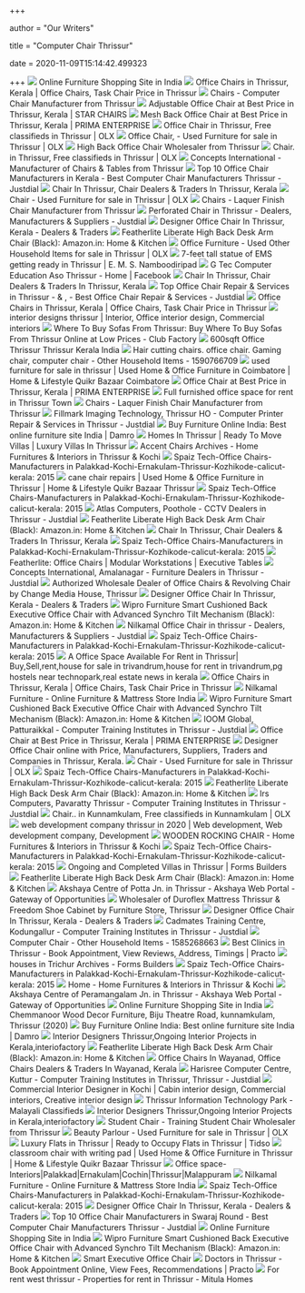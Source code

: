 +++
        
author = "Our Writers"
        
title = "Computer Chair Thrissur"
        
date = 2020-11-09T15:14:42.499323
        
+++
[ ![](http://www.starchairs.com/images/thumbs/0000463_office-chairs_390.jpeg)](http://www.starchairs.com/images/thumbs/0000463_office-chairs_390.jpeg) Online Furniture Shopping Site in India
[ ![](https://5.imimg.com/data5/YV/EQ/MY-3477365/mesh-office-chair-250x250.jpg)](https://5.imimg.com/data5/YV/EQ/MY-3477365/mesh-office-chair-250x250.jpg) Office Chairs in Thrissur, Kerala | Office Chairs, Task Chair Price in  Thrissur
[ ![](https://2.imimg.com/data2/QG/KG/MY-1673765/ca07cat-500x500.jpg)](https://2.imimg.com/data2/QG/KG/MY-1673765/ca07cat-500x500.jpg) Chairs - Computer Chair Manufacturer from Thrissur
[ ![](https://tiimg.tistatic.com/fp/1/004/814/adjustable-office-chair-942.jpg)](https://tiimg.tistatic.com/fp/1/004/814/adjustable-office-chair-942.jpg) Adjustable Office Chair at Best Price in Thrissur, Kerala | STAR CHAIRS
[ ![](https://tiimg.tistatic.com/fp/1/001/887/mesh-back-office-chair-730.jpg)](https://tiimg.tistatic.com/fp/1/001/887/mesh-back-office-chair-730.jpg) Mesh Back Office Chair at Best Price in Thrissur, Kerala | PRIMA ENTERPRISE
[ ![](https://apollo-singapore.akamaized.net/v1/files/amsp9kmyppc91-IN/image;s=272x0)](https://apollo-singapore.akamaized.net/v1/files/amsp9kmyppc91-IN/image;s=272x0) Office Chair in Thrissur, Free classifieds in Thrissur | OLX
[ ![](https://apollo-singapore.akamaized.net/v1/files/fcen1ndlv8ow1-IN/image;s=272x0)](https://apollo-singapore.akamaized.net/v1/files/fcen1ndlv8ow1-IN/image;s=272x0) Office Chair, - Used Furniture for sale in Thrissur | OLX
[ ![](https://5.imimg.com/data5/BL/EF/MY-43108947/high-back-office-chair-500x500.jpg)](https://5.imimg.com/data5/BL/EF/MY-43108947/high-back-office-chair-500x500.jpg) High Back Office Chair Wholesaler from Thrissur
[ ![](https://apollo-singapore.akamaized.net/v1/files/bvkch2ds1eh3-IN/image;s=272x0)](https://apollo-singapore.akamaized.net/v1/files/bvkch2ds1eh3-IN/image;s=272x0) Chair. in Thrissur, Free classifieds in Thrissur | OLX
[ ![](https://2.imimg.com/data2/QG/KG/MY-1673765/ca07cat-250x250.jpg)](https://2.imimg.com/data2/QG/KG/MY-1673765/ca07cat-250x250.jpg) Concepts International - Manufacturer of Chairs & Tables from Thrissur
[ ![](https://content.jdmagicbox.com/comp/thrissur/p2/9999px487.x487.140316172000.u9p2/catalogue/star-chairs-mundur-thrissur-furniture-dealers-tzgz0wg.jpg)](https://content.jdmagicbox.com/comp/thrissur/p2/9999px487.x487.140316172000.u9p2/catalogue/star-chairs-mundur-thrissur-furniture-dealers-tzgz0wg.jpg) Top 10 Office Chair Manufacturers in Kerala - Best Computer Chair  Manufacturers Thrissur - Justdial
[ ![](https://tiimg.tistatic.com/fp/1/004/814/designer-office-chair-938.jpg)](https://tiimg.tistatic.com/fp/1/004/814/designer-office-chair-938.jpg) Chair In Thrissur, Chair Dealers & Traders In Thrissur, Kerala
[ ![](https://apollo-singapore.akamaized.net/v1/files/wpb17v7nc9vl-IN/image;s=272x0)](https://apollo-singapore.akamaized.net/v1/files/wpb17v7nc9vl-IN/image;s=272x0) Chair - Used Furniture for sale in Thrissur | OLX
[ ![](https://5.imimg.com/data5/ST/TL/GLADMIN-56754064/modern-chair-500x500.png)](https://5.imimg.com/data5/ST/TL/GLADMIN-56754064/modern-chair-500x500.png) Chairs - Laquer Finish Chair Manufacturer from Thrissur
[ ![](https://content.jdmagicbox.com/quickquotes/images_main/Computer-Chair-330330278-bw27c.jpg)](https://content.jdmagicbox.com/quickquotes/images_main/Computer-Chair-330330278-bw27c.jpg) Perforated Chair in Thrissur - Dealers, Manufacturers & Suppliers - Justdial
[ ![](https://tiimg.tistatic.com/fp/2/006/148/minister-quilted-design-q9-series-medium-back-revolving-office-chair-988.jpg?tr=n-w200)](https://tiimg.tistatic.com/fp/2/006/148/minister-quilted-design-q9-series-medium-back-revolving-office-chair-988.jpg?tr=n-w200) Designer Office Chair In Thrissur, Kerala - Dealers & Traders
[ ![](https://m.media-amazon.com/images/S/aplus-media/sota/a19aad0a-ceba-49a2-a523-19ffc4d6188f.__CR0,0,300,300_PT0_SX300_V1___.jpg)](https://m.media-amazon.com/images/S/aplus-media/sota/a19aad0a-ceba-49a2-a523-19ffc4d6188f.__CR0,0,300,300_PT0_SX300_V1___.jpg) Featherlite Liberate High Back Desk Arm Chair (Black): Amazon.in: Home &  Kitchen
[ ![](https://apollo-singapore.akamaized.net/v1/files/6g00od7366qe1-IN/image;s=272x0)](https://apollo-singapore.akamaized.net/v1/files/6g00od7366qe1-IN/image;s=272x0) Office Furniture - Used Other Household Items for sale in Thrissur | OLX
[ ![](https://english.mathrubhumi.com/polopoly_fs/1.4970823!/image/image.jpg_gen/derivatives/landscape_607/image.jpg)](https://english.mathrubhumi.com/polopoly_fs/1.4970823!/image/image.jpg_gen/derivatives/landscape_607/image.jpg) 7-feet tall statue of EMS getting ready in Thrissur | E. M. S. Namboodiripad
[ ![](https://lookaside.fbsbx.com/lookaside/crawler/media/?media_id=975890482432247)](https://lookaside.fbsbx.com/lookaside/crawler/media/?media_id=975890482432247) G Tec Computer Education Aso Thrissur - Home | Facebook
[ ![](https://tiimg.tistatic.com/fp/3/006/146/medium-back-revolving-office-chair-233.jpg)](https://tiimg.tistatic.com/fp/3/006/146/medium-back-revolving-office-chair-233.jpg) Chair In Thrissur, Chair Dealers & Traders In Thrissur, Kerala
[ ![](https://content.jdmagicbox.com/comp/malappuram/v5/9999px483.x483.110121093244.u5v5/catalogue/exact-furniture-agencies-edarikode-malappuram-furniture-dealers-cykxemq.jpg)](https://content.jdmagicbox.com/comp/malappuram/v5/9999px483.x483.110121093244.u5v5/catalogue/exact-furniture-agencies-edarikode-malappuram-furniture-dealers-cykxemq.jpg) Top Office Chair Repair & Services in Thrissur -    &  ,  - Best Office Chair Repair & Services - Justdial
[ ![](https://5.imimg.com/data5/ZM/QX/GM/NSDMERP-80990271/80990271-product-1550060878903-250x250.jpg)](https://5.imimg.com/data5/ZM/QX/GM/NSDMERP-80990271/80990271-product-1550060878903-250x250.jpg) Office Chairs in Thrissur, Kerala | Office Chairs, Task Chair Price in  Thrissur
[ ![](https://i.pinimg.com/474x/88/56/be/8856bebf4ef18872ac07638ad60da5c7.jpg)](https://i.pinimg.com/474x/88/56/be/8856bebf4ef18872ac07638ad60da5c7.jpg) interior designs thrissur | Interior, Office interior design, Commercial  interiors
[ ![](https://img1.cfcdn.club/c6/80/c624437eaefbbd12f047f006bfa1a380_350x350.jpg)](https://img1.cfcdn.club/c6/80/c624437eaefbbd12f047f006bfa1a380_350x350.jpg) Where To Buy Sofas From Thrissur: Buy Where To Buy Sofas From Thrissur  Online at Low Prices - Club Factory
[ ![](https://nbook.in/wp-content/uploads/2017/11/medium-house-for-sale-in-Thrissur-house-for-rent-in-Thrissur-house-for-sale-101.JPG)](https://nbook.in/wp-content/uploads/2017/11/medium-house-for-sale-in-Thrissur-house-for-rent-in-Thrissur-house-for-sale-101.JPG) 600sqft Office Thrissur Thrissur Kerala India
[ ![](https://apollo-singapore.akamaized.net/v1/files/zeb54uehmi2e-IN/image;s=850x0)](https://apollo-singapore.akamaized.net/v1/files/zeb54uehmi2e-IN/image;s=850x0) Hair cutting chairs. office chair. Gaming chair, computer chair - Other  Household Items - 1590766709
[ ![](https://teja8.kuikr.com/i4/20201005/IMPORTED-OFFICE-CHAIRS-FOR-SALE-VB201705171774173-ak_LWBP175437285-1601880282.jpeg)](https://teja8.kuikr.com/i4/20201005/IMPORTED-OFFICE-CHAIRS-FOR-SALE-VB201705171774173-ak_LWBP175437285-1601880282.jpeg) used furniture for sale in thrissur | Used Home & Office Furniture in  Coimbatore | Home & Lifestyle Quikr Bazaar Coimbatore
[ ![](https://tiimg.tistatic.com/fp/1/001/887/revolving-office-chair-705.jpg)](https://tiimg.tistatic.com/fp/1/001/887/revolving-office-chair-705.jpg) Office Chair at Best Price in Thrissur, Kerala | PRIMA ENTERPRISE
[ ![](https://shasonline.com/poperty_images/sh_5f3f78213087b.jpg)](https://shasonline.com/poperty_images/sh_5f3f78213087b.jpg) Full furnished office space for rent in Thrissur Town
[ ![](https://5.imimg.com/data5/PO/BS/GLADMIN-56754064/wrought-iron-chair-500x500.png)](https://5.imimg.com/data5/PO/BS/GLADMIN-56754064/wrought-iron-chair-500x500.png) Chairs - Laquer Finish Chair Manufacturer from Thrissur
[ ![](https://content3.jdmagicbox.com/comp/thrissur/k4/9999px487.x487.170925052902.u2k4/catalogue/fillmark-imaging-technology-thrissur-ho-thrissur-computer-printer-repair-and-services-icpzh.jpg)](https://content3.jdmagicbox.com/comp/thrissur/k4/9999px487.x487.170925052902.u2k4/catalogue/fillmark-imaging-technology-thrissur-ho-thrissur-computer-printer-repair-and-services-icpzh.jpg) Fillmark Imaging Technology, Thrissur HO - Computer Printer Repair &  Services in Thrissur - Justdial
[ ![](https://damroindia.com/media/bsimages/October_2020_5.jpg)](https://damroindia.com/media/bsimages/October_2020_5.jpg) Buy Furniture Online India: Best online furniture site India | Damro
[ ![](http://formsbuilders.com/blog/wp-content/uploads/2019/10/4.png)](http://formsbuilders.com/blog/wp-content/uploads/2019/10/4.png) Homes In Thrissur | Ready To Move Villas | Luxury Villas In Thrissur
[ ![](http://www.primedecor.in/wp-content/uploads/2018/05/chair-06-300x300.jpg)](http://www.primedecor.in/wp-content/uploads/2018/05/chair-06-300x300.jpg) Accent Chairs Archives - Home Furnitures & Interiors in Thrissur & Kochi
[ ![](http://3.bp.blogspot.com/-IY095ayv4LA/VhInotIaTtI/AAAAAAAAAWk/eCzDQ5eE1vU/s1600/151.PNG)](http://3.bp.blogspot.com/-IY095ayv4LA/VhInotIaTtI/AAAAAAAAAWk/eCzDQ5eE1vU/s1600/151.PNG) Spaiz Tech-Office Chairs-Manufacturers in Palakkad-Kochi-Ernakulam-Thrissur-Kozhikode-calicut-kerala:  2015
[ ![](https://teja8.kuikr.com/i5/20200718/4-Office-computer-chairs--2500rs-each-Thrissur-VB201705171774173-ak_LWBP19849582-1595057734.jpeg)](https://teja8.kuikr.com/i5/20200718/4-Office-computer-chairs--2500rs-each-Thrissur-VB201705171774173-ak_LWBP19849582-1595057734.jpeg) cane chair repairs | Used Home & Office Furniture in Thrissur | Home &  Lifestyle Quikr Bazaar Thrissur
[ ![](http://3.bp.blogspot.com/-OWW1cznUNas/VhIn1oNWvEI/AAAAAAAAAXM/9tc2GcnsKPQ/s1600/1008.PNG)](http://3.bp.blogspot.com/-OWW1cznUNas/VhIn1oNWvEI/AAAAAAAAAXM/9tc2GcnsKPQ/s1600/1008.PNG) Spaiz Tech-Office Chairs-Manufacturers in Palakkad-Kochi-Ernakulam-Thrissur-Kozhikode-calicut-kerala:  2015
[ ![](https://content3.jdmagicbox.com/comp/thrissur/s4/9999px487.x487.161207141600.l7s4/catalogue/atlas-computers-poothole-thrissur-cctv-dealers-3zxs513ah9.jpg?clr=4f3917)](https://content3.jdmagicbox.com/comp/thrissur/s4/9999px487.x487.161207141600.l7s4/catalogue/atlas-computers-poothole-thrissur-cctv-dealers-3zxs513ah9.jpg?clr=4f3917) Atlas Computers, Poothole - CCTV Dealers in Thrissur - Justdial
[ ![](https://m.media-amazon.com/images/I/61jdVxvs93L._AC_SS350_.jpg)](https://m.media-amazon.com/images/I/61jdVxvs93L._AC_SS350_.jpg) Featherlite Liberate High Back Desk Arm Chair (Black): Amazon.in: Home &  Kitchen
[ ![](https://tiimg.tistatic.com/fp/1/004/027/director-office-chair-786.jpg?tr=n-w200)](https://tiimg.tistatic.com/fp/1/004/027/director-office-chair-786.jpg?tr=n-w200) Chair In Thrissur, Chair Dealers & Traders In Thrissur, Kerala
[ ![](http://3.bp.blogspot.com/-delX96oBfTk/VhInfdG3IEI/AAAAAAAAAWQ/T4_R33vtSS0/s1600/107.PNG)](http://3.bp.blogspot.com/-delX96oBfTk/VhInfdG3IEI/AAAAAAAAAWQ/T4_R33vtSS0/s1600/107.PNG) Spaiz Tech-Office Chairs-Manufacturers in Palakkad-Kochi-Ernakulam-Thrissur-Kozhikode-calicut-kerala:  2015
[ ![](https://www.featherlitefurniture.com/sliders/page1icon1.png)](https://www.featherlitefurniture.com/sliders/page1icon1.png) Featherlite: Office Chairs | Modular Workstations | Executive Tables
[ ![](https://content3.jdmagicbox.com/def_content/furniture_dealers/default-furniture-dealers-1.jpg)](https://content3.jdmagicbox.com/def_content/furniture_dealers/default-furniture-dealers-1.jpg) Concepts International, Amalanagar - Furniture Dealers in Thrissur -  Justdial
[ ![](https://5.imimg.com/data5/WA/PA/HD/NSDMERP-52294908/52294908-product-fcp-1560589765153-250x250.jpg)](https://5.imimg.com/data5/WA/PA/HD/NSDMERP-52294908/52294908-product-fcp-1560589765153-250x250.jpg) Authorized Wholesale Dealer of Office Chairs & Revolving Chair by Change  Media House, Thrissur
[ ![](https://tiimg.tistatic.com/fp/1/001/562/designer-office-chairs-841.jpg)](https://tiimg.tistatic.com/fp/1/001/562/designer-office-chairs-841.jpg) Designer Office Chair In Thrissur, Kerala - Dealers & Traders
[ ![](https://images-na.ssl-images-amazon.com/images/I/61rQWY9TAfL._SL1500_.jpg)](https://images-na.ssl-images-amazon.com/images/I/61rQWY9TAfL._SL1500_.jpg) Wipro Furniture Smart Cushioned Back Executive Office Chair with Advanced  Synchro Tilt Mechanism (Black): Amazon.in: Home & Kitchen
[ ![](https://content.jdmagicbox.com/quickquotes/images_main/nilkamal-thames-office-chair-339370275-bw150.jpg)](https://content.jdmagicbox.com/quickquotes/images_main/nilkamal-thames-office-chair-339370275-bw150.jpg) Nilkamal Office Chair in thrissur - Dealers, Manufacturers & Suppliers -  Justdial
[ ![](http://3.bp.blogspot.com/-Fr4uPRHF1gk/VhInyxnAuOI/AAAAAAAAAXE/4FpJmGJa2G4/s1600/1003.PNG)](http://3.bp.blogspot.com/-Fr4uPRHF1gk/VhInyxnAuOI/AAAAAAAAAXE/4FpJmGJa2G4/s1600/1003.PNG) Spaiz Tech-Office Chairs-Manufacturers in Palakkad-Kochi-Ernakulam-Thrissur-Kozhikode-calicut-kerala:  2015
[ ![](https://nbook.in/wp-content/uploads/2018/07/medium-house-for-sale-in-Thrissur-house-for-rent-in-Thrissur-house-for-sale-111.JPG)](https://nbook.in/wp-content/uploads/2018/07/medium-house-for-sale-in-Thrissur-house-for-rent-in-Thrissur-house-for-sale-111.JPG) A Office Space Available For Rent in Thrissur| Buy,Sell,rent,house for sale  in trivandrum,house for rent in trivandrum,pg hostels near technopark,real  estate news in kerala
[ ![](https://5.imimg.com/data5/FN/QO/MY-43108947/high-back-executive-chair-250x250.jpg)](https://5.imimg.com/data5/FN/QO/MY-43108947/high-back-executive-chair-250x250.jpg) Office Chairs in Thrissur, Kerala | Office Chairs, Task Chair Price in  Thrissur
[ ![](https://cdn.shopify.com/s/files/1/0044/1208/0217/files/Index_Mobile7_580x.png?v=1580879434)](https://cdn.shopify.com/s/files/1/0044/1208/0217/files/Index_Mobile7_580x.png?v=1580879434) Nilkamal Furniture - Online Furniture & Mattress Store India
[ ![](https://m.media-amazon.com/images/I/81ZADt6v7CL._AC_UL400_.jpg)](https://m.media-amazon.com/images/I/81ZADt6v7CL._AC_UL400_.jpg) Wipro Furniture Smart Cushioned Back Executive Office Chair with Advanced  Synchro Tilt Mechanism (Black): Amazon.in: Home & Kitchen
[ ![](https://images.jdmagicbox.com/comp/thrissur/e6/9999px487.x487.160829174719.f4e6/catalogue/ioom-global-patturaikkal-thrissur-computer-training-institutes-1bmg8rqn0b.jpg?clr=#4c421a)](https://images.jdmagicbox.com/comp/thrissur/e6/9999px487.x487.160829174719.f4e6/catalogue/ioom-global-patturaikkal-thrissur-computer-training-institutes-1bmg8rqn0b.jpg?clr=#4c421a) IOOM Global, Patturaikkal - Computer Training Institutes in Thrissur -  Justdial
[ ![](https://tiimg.tistatic.com/fp/1/001/887/office-black-color-chair-709.jpg)](https://tiimg.tistatic.com/fp/1/001/887/office-black-color-chair-709.jpg) Office Chair at Best Price in Thrissur, Kerala | PRIMA ENTERPRISE
[ ![](https://5.imimg.com/data5/XL/LC/SF/NSDMERP-80990271/80990271-product-1550060870521-250x250.jpg)](https://5.imimg.com/data5/XL/LC/SF/NSDMERP-80990271/80990271-product-1550060870521-250x250.jpg) Designer Office Chair online with Price, Manufacturers, Suppliers, Traders  and Companies in Thrissur, Kerala.
[ ![](https://apollo-singapore.akamaized.net/v1/files/iatztw1fbte83-IN/image;s=272x0)](https://apollo-singapore.akamaized.net/v1/files/iatztw1fbte83-IN/image;s=272x0) Chair - Used Furniture for sale in Thrissur | OLX
[ ![](http://4.bp.blogspot.com/-4pk88nY5bgI/VhInt6b22PI/AAAAAAAAAW0/jMB1ygrkbeo/s1600/153.PNG)](http://4.bp.blogspot.com/-4pk88nY5bgI/VhInt6b22PI/AAAAAAAAAW0/jMB1ygrkbeo/s1600/153.PNG) Spaiz Tech-Office Chairs-Manufacturers in Palakkad-Kochi-Ernakulam-Thrissur-Kozhikode-calicut-kerala:  2015
[ ![](https://m.media-amazon.com/images/I/7196HnxzEQL._AC_UL400_.jpg)](https://m.media-amazon.com/images/I/7196HnxzEQL._AC_UL400_.jpg) Featherlite Liberate High Back Desk Arm Chair (Black): Amazon.in: Home &  Kitchen
[ ![](https://content3.jdmagicbox.com/def_content/computer_training_institutes/default-computer-training-institutes-6.jpg)](https://content3.jdmagicbox.com/def_content/computer_training_institutes/default-computer-training-institutes-6.jpg) Irs Computers, Pavaratty Thrissur - Computer Training Institutes in Thrissur  - Justdial
[ ![](https://apollo-singapore.akamaized.net/v1/files/ws1gc7e5dobz-IN/image;s=272x0)](https://apollo-singapore.akamaized.net/v1/files/ws1gc7e5dobz-IN/image;s=272x0) Chair.. in Kunnamkulam, Free classifieds in Kunnamkulam | OLX
[ ![](https://i.pinimg.com/originals/62/68/8c/62688c938442fe93a8a74489bb435a4d.jpg)](https://i.pinimg.com/originals/62/68/8c/62688c938442fe93a8a74489bb435a4d.jpg) web development company thrissur in 2020 | Web development, Web development  company, Development
[ ![](http://www.primedecor.in/wp-content/uploads/2015/12/wooden-chair-600x650.jpg)](http://www.primedecor.in/wp-content/uploads/2015/12/wooden-chair-600x650.jpg) WOODEN ROCKING CHAIR - Home Furnitures & Interiors in Thrissur & Kochi
[ ![](http://4.bp.blogspot.com/-PAN_JY3zXb4/VhInhyjaW8I/AAAAAAAAAWc/oqf9JR9fiXE/s1600/113.PNG)](http://4.bp.blogspot.com/-PAN_JY3zXb4/VhInhyjaW8I/AAAAAAAAAWc/oqf9JR9fiXE/s1600/113.PNG) Spaiz Tech-Office Chairs-Manufacturers in Palakkad-Kochi-Ernakulam-Thrissur-Kozhikode-calicut-kerala:  2015
[ ![](https://image.slidesharecdn.com/rjfkjcyrqpuwf7alsisc-signature-642d97d5e8b8afe684bea74dd4eae657b437ab42863f26a06d40f441dcf884b0-poli-171223050427/95/ongoing-and-completed-villas-in-thrissur-forms-builders-10-638.jpg?cb=1514008047)](https://image.slidesharecdn.com/rjfkjcyrqpuwf7alsisc-signature-642d97d5e8b8afe684bea74dd4eae657b437ab42863f26a06d40f441dcf884b0-poli-171223050427/95/ongoing-and-completed-villas-in-thrissur-forms-builders-10-638.jpg?cb=1514008047) Ongoing and Completed Villas in Thrissur | Forms Builders
[ ![](https://images-na.ssl-images-amazon.com/images/I/514PdkIRr3L._SY355_.jpg)](https://images-na.ssl-images-amazon.com/images/I/514PdkIRr3L._SY355_.jpg) Featherlite Liberate High Back Desk Arm Chair (Black): Amazon.in: Home &  Kitchen
[ ![](http://www.akshaya.kerala.gov.in/uploads/centers/58637c423fde8-e340d07027f9ad57605ff51ac11587f8-1200x_.jpeg)](http://www.akshaya.kerala.gov.in/uploads/centers/58637c423fde8-e340d07027f9ad57605ff51ac11587f8-1200x_.jpeg) Akshaya Centre of Potta Jn. in Thrissur - Akshaya Web Portal - Gateway of  Opportunities
[ ![](https://5.imimg.com/data5/WD/YU/YM/ANDROID-30964092/product-jpeg-500x500.jpg)](https://5.imimg.com/data5/WD/YU/YM/ANDROID-30964092/product-jpeg-500x500.jpg) Wholesaler of Duroflex Mattress Thrissur & Freedom Shoe Cabinet by  Furniture Store, Thrissur
[ ![](https://tiimg.tistatic.com/fp/1/006/215/fully-finished-office-chair-031.jpg)](https://tiimg.tistatic.com/fp/1/006/215/fully-finished-office-chair-031.jpg) Designer Office Chair In Thrissur, Kerala - Dealers & Traders
[ ![](https://content3.jdmagicbox.com/comp/thrissur/c6/9999px487.x487.190325174950.b8c6/catalogue/cadmates-training-centre-thrissur-dk3radqwhl.jpg?clr=333333)](https://content3.jdmagicbox.com/comp/thrissur/c6/9999px487.x487.190325174950.b8c6/catalogue/cadmates-training-centre-thrissur-dk3radqwhl.jpg?clr=333333) Cadmates Training Centre, Kodungallur - Computer Training Institutes in  Thrissur - Justdial
[ ![](https://apollo-singapore.akamaized.net/v1/files/fop77rn98rig-IN/image;s=850x0)](https://apollo-singapore.akamaized.net/v1/files/fop77rn98rig-IN/image;s=850x0) Computer Chair - Other Household Items - 1585268663
[ ![](https://s3-ap-southeast-1.amazonaws.com/practo-fabric/practices/1179660/compass-clinical-psychology-services-thrissur-5d72533eced60.jpg)](https://s3-ap-southeast-1.amazonaws.com/practo-fabric/practices/1179660/compass-clinical-psychology-services-thrissur-5d72533eced60.jpg) Best Clinics in Thrissur - Book Appointment, View Reviews, Address, Timings  | Practo
[ ![](http://formsbuilders.com/blog/wp-content/uploads/2019/10/3.png)](http://formsbuilders.com/blog/wp-content/uploads/2019/10/3.png) houses in Trichur Archives - Forms Builders
[ ![](http://4.bp.blogspot.com/-ILY1hpQ-xYk/VhIn_ccdVAI/AAAAAAAAAXk/p3IqympFKS8/s1600/1002.PNG)](http://4.bp.blogspot.com/-ILY1hpQ-xYk/VhIn_ccdVAI/AAAAAAAAAXk/p3IqympFKS8/s1600/1002.PNG) Spaiz Tech-Office Chairs-Manufacturers in Palakkad-Kochi-Ernakulam-Thrissur-Kozhikode-calicut-kerala:  2015
[ ![](http://www.primedecor.in/wp-content/uploads/2018/05/furniture.jpg)](http://www.primedecor.in/wp-content/uploads/2018/05/furniture.jpg) Home - Home Furnitures & Interiors in Thrissur & Kochi
[ ![](http://www.akshaya.kerala.gov.in/uploads/centers/5839643fd5fd9-3284223f9eafa107413114ced39bf2e2-1200x_.JPG)](http://www.akshaya.kerala.gov.in/uploads/centers/5839643fd5fd9-3284223f9eafa107413114ced39bf2e2-1200x_.JPG) Akshaya Centre of Peramangalam Jn. in Thrissur - Akshaya Web Portal -  Gateway of Opportunities
[ ![](http://www.starchairs.com/images/thumbs/0002668_600.jpeg)](http://www.starchairs.com/images/thumbs/0002668_600.jpeg) Online Furniture Shopping Site in India
[ ![](https://scontent.fymy1-1.fna.fbcdn.net/v/t1.0-9/s720x720/1947574_267764126723178_914865587_n.jpg?_nc_cat=104&_nc_sid=e007fa&_nc_ohc=zllJuXh5gWsAX9R3tAR&_nc_ht=scontent.fymy1-1.fna&tp=7&oh=31af7257505a1071293bedf8294ac1e8&oe=5F773845)](https://scontent.fymy1-1.fna.fbcdn.net/v/t1.0-9/s720x720/1947574_267764126723178_914865587_n.jpg?_nc_cat=104&_nc_sid=e007fa&_nc_ohc=zllJuXh5gWsAX9R3tAR&_nc_ht=scontent.fymy1-1.fna&tp=7&oh=31af7257505a1071293bedf8294ac1e8&oe=5F773845) Chemmanoor Wood Decor Furniture, Biju Theatre Road, kunnamkulam, Thrissur  (2020)
[ ![](https://damroindia.com/media/wysiwyg/Image/OfficeFurniture.png)](https://damroindia.com/media/wysiwyg/Image/OfficeFurniture.png) Buy Furniture Online India: Best online furniture site India | Damro
[ ![](https://interiofactory.com/wp-content/uploads/2018/07/interio-factory-interior-designers-in-kerala-thrissur-modular-office-interiors.jpg)](https://interiofactory.com/wp-content/uploads/2018/07/interio-factory-interior-designers-in-kerala-thrissur-modular-office-interiors.jpg) Interior Designers Thrissur,Ongoing Interior Projects in  Kerala,interiofactory
[ ![](https://m.media-amazon.com/images/I/41xEYk4z-dL._AC_UL400_.jpg)](https://m.media-amazon.com/images/I/41xEYk4z-dL._AC_UL400_.jpg) Featherlite Liberate High Back Desk Arm Chair (Black): Amazon.in: Home &  Kitchen
[ ![](https://tiimg.tistatic.com/fp/3/005/267/elevated-durability-office-chair-136.jpg)](https://tiimg.tistatic.com/fp/3/005/267/elevated-durability-office-chair-136.jpg) Office Chairs In Wayanad, Office Chairs Dealers & Traders In Wayanad, Kerala
[ ![](https://content3.jdmagicbox.com/comp/thrissur/r3/9999px487.x487.190723094822.g1r3/catalogue/harisree-computer-centre-thrissur-1ngkdlvngr.jpg?clr=244238)](https://content3.jdmagicbox.com/comp/thrissur/r3/9999px487.x487.190723094822.g1r3/catalogue/harisree-computer-centre-thrissur-1ngkdlvngr.jpg?clr=244238) Harisree Computer Centre, Kuttur - Computer Training Institutes in Thrissur,  Thrissur - Justdial
[ ![](https://i.pinimg.com/originals/d6/40/38/d64038dfa481aadca53e006d96846154.png)](https://i.pinimg.com/originals/d6/40/38/d64038dfa481aadca53e006d96846154.png) Commercial Interior Designer in Kochi | Cabin interior design, Commercial  interiors, Creative interior design
[ ![](https://www.malayaliclassifieds.com//storage/products/1551242411_thrissur-it-park-2.png.jpg)](https://www.malayaliclassifieds.com//storage/products/1551242411_thrissur-it-park-2.png.jpg) Thrissur Information Technology Park - Malayali Classifieds
[ ![](https://interiofactory.com/wp-content/uploads/2018/07/modular-office-interiors-kerala-thrissur.jpg)](https://interiofactory.com/wp-content/uploads/2018/07/modular-office-interiors-kerala-thrissur.jpg) Interior Designers Thrissur,Ongoing Interior Projects in  Kerala,interiofactory
[ ![](https://5.imimg.com/data5/HJ/BD/MY-43108947/training-student-chair-500x500.jpg)](https://5.imimg.com/data5/HJ/BD/MY-43108947/training-student-chair-500x500.jpg) Student Chair - Training Student Chair Wholesaler from Thrissur
[ ![](https://apollo-singapore.akamaized.net/v1/files/g3s7bfptkj061-IN/image;s=272x0)](https://apollo-singapore.akamaized.net/v1/files/g3s7bfptkj061-IN/image;s=272x0) Beauty Parlour - Used Furniture for sale in Thrissur | OLX
[ ![](https://tidso.in/images/new/41.jpg)](https://tidso.in/images/new/41.jpg) Luxury Flats in Thrissur | Ready to Occupy Flats in Thrissur | Tidso
[ ![](https://teja8.kuikr.com/i5/20201017/Computer-Table-and-chair---working-condition-good-VB201705171774173-ak_LWBP1016897857-1602915225.jpeg)](https://teja8.kuikr.com/i5/20201017/Computer-Table-and-chair---working-condition-good-VB201705171774173-ak_LWBP1016897857-1602915225.jpeg) classroom chair with writing pad | Used Home & Office Furniture in Thrissur  | Home & Lifestyle Quikr Bazaar Thrissur
[ ![](https://palalinteriors.com/images/office-space.jpg)](https://palalinteriors.com/images/office-space.jpg) Office space-Interiors|Palakkad|Ernakulam|Cochin|Thrissur|Malappuram
[ ![](https://cdn.shopify.com/s/files/1/0044/1208/0217/files/Mobile-Banner-600-pix-x-400-pix_office_1400x.progressive.jpg?v=1602836311)](https://cdn.shopify.com/s/files/1/0044/1208/0217/files/Mobile-Banner-600-pix-x-400-pix_office_1400x.progressive.jpg?v=1602836311) Nilkamal Furniture - Online Furniture & Mattress Store India
[ ![](http://3.bp.blogspot.com/-Hkxjkjn5Q9c/VhInpBsI5zI/AAAAAAAAAWo/p4NnsW_Y3pY/s1600/112.PNG)](http://3.bp.blogspot.com/-Hkxjkjn5Q9c/VhInpBsI5zI/AAAAAAAAAWo/p4NnsW_Y3pY/s1600/112.PNG) Spaiz Tech-Office Chairs-Manufacturers in Palakkad-Kochi-Ernakulam-Thrissur-Kozhikode-calicut-kerala:  2015
[ ![](https://tiimg.tistatic.com/fp/1/003/945/optima-executive-chair-without-headrest-389.jpg?tr=n-w200)](https://tiimg.tistatic.com/fp/1/003/945/optima-executive-chair-without-headrest-389.jpg?tr=n-w200) Designer Office Chair In Thrissur, Kerala - Dealers & Traders
[ ![](https://content.jdmagicbox.com/comp/bangalore/l8/080pxx80.xx80.150407132155.e5l8/catalogue/layermax-xtended-horamavu-bangalore-office-chair-manufacturers-214oob5.jpg)](https://content.jdmagicbox.com/comp/bangalore/l8/080pxx80.xx80.150407132155.e5l8/catalogue/layermax-xtended-horamavu-bangalore-office-chair-manufacturers-214oob5.jpg) Top 10 Office Chair Manufacturers in Swaraj Round - Best Computer Chair  Manufacturers Thrissur - Justdial
[ ![](http://www.starchairs.com/images/thumbs/0003714.jpeg)](http://www.starchairs.com/images/thumbs/0003714.jpeg) Online Furniture Shopping Site in India
[ ![](https://m.media-amazon.com/images/I/61kwud9jB5L._AC_UL400_.jpg)](https://m.media-amazon.com/images/I/61kwud9jB5L._AC_UL400_.jpg) Wipro Furniture Smart Cushioned Back Executive Office Chair with Advanced  Synchro Tilt Mechanism (Black): Amazon.in: Home & Kitchen
[ ![](https://pasalnepal.com.np/assets/images/products/424smart-executive-office-chair-6.jpg)](https://pasalnepal.com.np/assets/images/products/424smart-executive-office-chair-6.jpg) Smart Executive Office Chair
[ ![](https://images1-fabric.practo.com/practices/1035731/vasan-dental-care-thrissur-59816a1150ed8.jpg)](https://images1-fabric.practo.com/practices/1035731/vasan-dental-care-thrissur-59816a1150ed8.jpg) Doctors in Thrissur - Book Appointment Online, View Fees, Recommendations |  Practo
[ ![](https://imganuncios.mitula.net/medium/250_sqft_furnished_office_space_for_lease_in_west_fort_thrissur_town_2750129564061502899.jpg)](https://imganuncios.mitula.net/medium/250_sqft_furnished_office_space_for_lease_in_west_fort_thrissur_town_2750129564061502899.jpg) For rent west thrissur - Properties for rent in Thrissur - Mitula Homes
